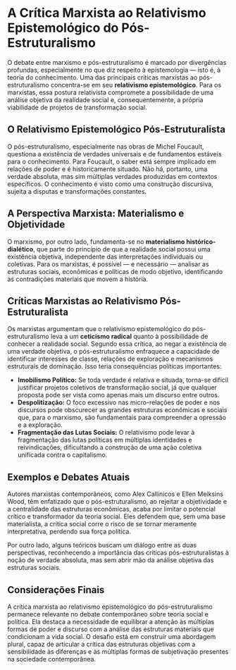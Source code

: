 
# A Crítica Marxista ao Relativismo Epistemológico do Pós-Estruturalismo

O debate entre marxismo e pós-estruturalismo é marcado por divergências profundas, especialmente no que diz respeito à epistemologia — isto é, à teoria do conhecimento. Uma das principais críticas marxistas ao pós-estruturalismo concentra-se em seu **relativismo epistemológico**. Para os marxistas, essa postura relativista compromete a possibilidade de uma análise objetiva da realidade social e, consequentemente, a própria viabilidade de projetos de transformação social.

## O Relativismo Epistemológico Pós-Estruturalista

O pós-estruturalismo, especialmente nas obras de Michel Foucault, questiona a existência de verdades universais e de fundamentos estáveis para o conhecimento. Para Foucault, o saber está sempre implicado em relações de poder e é historicamente situado. Não há, portanto, uma verdade absoluta, mas sim múltiplas verdades produzidas em contextos específicos. O conhecimento é visto como uma construção discursiva, sujeita a disputas e transformações constantes.

## A Perspectiva Marxista: Materialismo e Objetividade

O marxismo, por outro lado, fundamenta-se no **materialismo histórico-dialético**, que parte do princípio de que a realidade social possui uma existência objetiva, independente das interpretações individuais ou coletivas. Para os marxistas, é possível — e necessário — analisar as estruturas sociais, econômicas e políticas de modo objetivo, identificando as contradições materiais que movem a história.

## Críticas Marxistas ao Relativismo Pós-Estruturalista

Os marxistas argumentam que o relativismo epistemológico do pós-estruturalismo leva a um **ceticismo radical** quanto à possibilidade de conhecer a realidade social. Segundo essa crítica, ao negar a existência de uma verdade objetiva, o pós-estruturalismo enfraquece a capacidade de identificar interesses de classe, relações de exploração e mecanismos estruturais de dominação. Isso teria consequências políticas importantes:

- **Imobilismo Político:** Se toda verdade é relativa e situada, torna-se difícil justificar projetos coletivos de transformação social, já que qualquer proposta pode ser vista como apenas mais um discurso entre outros.
- **Despolitização:** O foco excessivo nas micro-relações de poder e nos discursos pode obscurecer as grandes estruturas econômicas e sociais que, para o marxismo, são fundamentais para compreender a opressão e a exploração.
- **Fragmentação das Lutas Sociais:** O relativismo pode levar à fragmentação das lutas políticas em múltiplas identidades e reivindicações, dificultando a construção de uma ação coletiva unificada contra o capitalismo.

## Exemplos e Debates Atuais

Autores marxistas contemporâneos, como Alex Callinicos e Ellen Meiksins Wood, têm enfatizado que o pós-estruturalismo, ao rejeitar a objetividade e a centralidade das estruturas econômicas, acaba por limitar o potencial crítico e transformador da teoria social. Eles defendem que, sem uma base materialista, a crítica social corre o risco de se tornar meramente interpretativa, perdendo sua força política.

Por outro lado, alguns teóricos buscam um diálogo entre as duas perspectivas, reconhecendo a importância das críticas pós-estruturalistas à noção de verdade absoluta, mas sem abrir mão da análise objetiva das estruturas sociais.

## Considerações Finais

A crítica marxista ao relativismo epistemológico do pós-estruturalismo permanece relevante no debate contemporâneo sobre teoria social e política. Ela destaca a necessidade de equilibrar a atenção às múltiplas formas de poder e discurso com a análise das estruturas materiais que condicionam a vida social. O desafio está em construir uma abordagem plural, capaz de articular a crítica das estruturas objetivas com a sensibilidade às diferenças e às múltiplas formas de subjetivação presentes na sociedade contemporânea.
```
